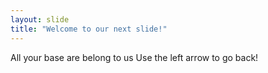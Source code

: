 ```yaml
---
layout: slide
title: "Welcome to our next slide!"
---
```

All your base are belong to us
Use the left arrow to go back!
